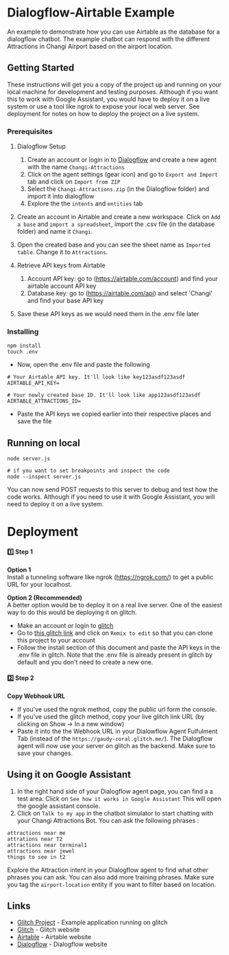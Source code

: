 # Dialogflow-Airtable Example
An example to demonstrate how you can use Airtable as the database for a dialogflow chatbot. The example chatbot can respond
with the different Attractions in Changi Airport based on the airport location. 

## Getting Started

These instructions will get you a copy of the project up and running on your local machine for development and testing purposes. Although if you want this to work with Google Assistant, you would have to deploy it on a live system or use a tool like ngrok to expose your local web server. 
See deployment for notes on how to deploy the project on a live system.

### Prerequisites

1. Dialogflow Setup
   1. Create an account or login in to [Dialogflow](https://dialogflow.com) and create a new agent with the name ```Changi-Attractions```
   2. Click on the agent settings (gear icon) and go to ```Export and Import``` tab and click on ```Import from ZIP```
   3. Select the ```Changi-Attractions.zip``` (in the Dialogflow folder) and import it into dialogflow
   4. Explore the the ```intents``` and ```entities``` tab
   
2. Create an account in Airtable and create a new workspace. Click on ```Add a base``` and ```import a spreadsheet```, import the .csv file (in the database folder) and name it ```Changi```.
3. Open the created base and you can see the sheet name as ```Imported table```. Change it to ```Attractions```.
3. Retrieve API keys from Airtable
   1. Account API key: 
   go to (https://airtable.com/account) and find your airtable account API key
   2. Database key: 
   go to (https://airtable.com/api) and select 'Changi' and find your base API key
4. Save these API keys as we would need them in the .env file later
   

### Installing

```
npm install
touch .env
```
* Now, open the .env file and paste the following
```
# Your Airtable API key. It'll look like key123asdf123asdf
AIRTABLE_API_KEY=

# Your newly created base ID. It'll look like app123asdf123asdf
AIRTABLE_ATTRACTIONS_ID=
```
* Paste the API keys we copied earlier into their respective places and save the file

## Running on local
```
node server.js
```
```
# if you want to set breakpoints and inspect the code
node --inspect server.js
```
You can now send POST requests to this server to debug and test how the code works. Although if you need to use it
with Google Assistant, you will need to deploy it on a live system.

# Deployment

#### 1️⃣ Step 1
__Option 1__  
Install a tunneling software like ngrok (https://ngrok.com/) to get a public URL for your localhost.

__Option 2 (Recommended)__  
A better option would be to deploy it on a real live server. One of the easiest way to do this would be
deploying it on glitch.  
* Make an account or login to [glitch](http://glitch.me)  
*  Go to [this glitch link](https://glitch.com/edit/#!/gaudy-coral) and click on ```Remix to edit``` so that you can clone this project to your account  
* Follow the install section of this document and paste the API keys in the .env file in glitch. Note that the .env file is already present in glitch by default and you don't need to create a new one.

#### 2️⃣ Step 2
__Copy Webhook URL__  
* If you've used the ngrok method, copy the public url form the console.
* If you've used the glitch method, copy your live glitch link URL (by clicking on Show -> In a new window)
* Paste it into the the Webhook URL in your Dialowflow Agent Fulfulment Tab (instead of the ```https://gaudy-coral.glitch.me/```). The Dialogflow agent will now use your server on glitch as the backend. Make sure to save your changes.

## Using it on Google Assistant

1.  In the right hand side of your Dialogflow agent page, you can find a a test area. Click on ```See how it works in Google Assistant```
This will open the google assistant console.
2.  Click on ```Talk to my app``` in the chatbot simulator to start chatting with your Changi Attractions Bot.
You can ask the following phrases : 
```
attractions near me
attrations near T2
attractions near terminal1
attractions near jewel
things to see in t2
```
Explore the Attraction intent in your Dialogflow agent to find what other phrases you can ask. You can also add more training phrases. Make sure you
tag the ```airport-location``` entity if you want to filter based on location.


## Links
* [Glitch Project](https://glitch.com/edit/#!/gaudy-coral) - Example application running on glitch
* [Glitch](http://glitch.me) - Glitch website
* [Airtable](https://airtable.com) - Airtable website
* [Dialogflow](https://dialogflow.com) - Dialogflow website

